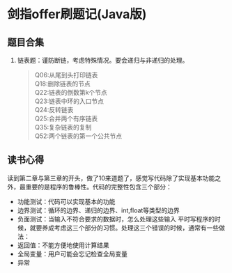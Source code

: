 剑指offer刷题记(Java版)
=======================
题目合集
-------
1. 链表题：谨防断链，考虑特殊情况。要会递归与非递归的处理。  
   >Q06:从尾到头打印链表  
    Q18:删除链表的节点  
    Q22:链表的倒数第k个节点  
    Q23:链表中环的入口节点  
    Q24:反转链表  
    Q25:合并两个有序链表  
    Q35:复杂链表的复制  
    Q52:两个链表的第一个公共节点  

读书心得
--------
读到第二章与第三章的开头，做了10来道题了，感觉写代码除了实现基本功能之外，最重要的是程序的鲁棒性。代码的完整性包含三个部分：  
*   功能测试：代码可以实现基本的功能
*   边界测试：循环的边界、递归的边界、int,float等类型的边界
*   负面测试：当输入不符合要求的数据时，怎么处理这些输入
平时写程序的时候，就要养成考虑这三个部分的习惯。处理这三个错误的时候，通常有一些做法：
*   返回值：不能方便地使用计算结果
*   全局变量：用户可能会忘记检查全局变量
*   异常
